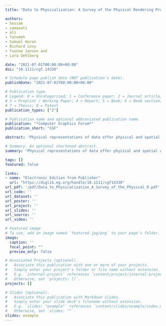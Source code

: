 ```yaml
---
title: "Data to Physicalization: A Survey of the Physical Rendering Process"

authors:
- hessam
- samavati
- ali
- fatemeh
- Samuel Huron
- Richard Levy
- Yvonne Jansen and
- Lora Oehlberg

date: "2021-07-01T00:00:00+00:00"
doi: "10.1111/cgf.14330"

# Schedule page publish date (NOT publication's date).
publishDate: "2021-07-01T00:00:00+00:00"

# Publication type.
# Legend: 0 = Uncategorized; 1 = Conference paper; 2 = Journal article;
# 3 = Preprint / Working Paper; 4 = Report; 5 = Book; 6 = Book section;
# 7 = Thesis; 8 = Patent
publication_types: ["2"]

# Publication name and optional abbreviated publication name.
publication: "*Computer Graphics Forum*"
publication_short: "CGF"

abstract: 'Physical representations of data offer physical and spatial ways of looking at, navigating, and interacting with data. While digital fabrication has facilitated the creation of objects with data-driven geometry, rendering data as a physically fabricated object is still a daunting leap for many physicalization designers. Rendering in the scope of this research refers to the back-and-forth process from digital design to digital fabrication and its specific challenges. We developed a corpus of example data physicalizations from research literature and physicalization practice. This survey then unpacks the "rendering" phase of the extended InfoVis pipeline in greater detail through these examples, with the aim of identifying ways that researchers, artists, and industry practitioners "render" physicalizations using digital design and fabrication tools.'

# Summary. An optional shortened abstract.
summary: "Physical representations of data offer physical and spatial ways of looking at, navigating, and interacting with data. While digital fabrication has facilitated the creation of..."

tags: []
featured: false

links:
- name: "Electronic Edition from Publisher"
  url: "https://diglib.eg.org/handle/10.1111/cgf14330"
url_pdf: '/pdf/Data_to_Physicalization_A_Survey_of_the_Physical_R.pdf'
url_code: ''
url_dataset: ''
url_poster: ''
url_project: ''
url_slides: ''
url_source: ''
url_video: ''

# Featured image
# To use, add an image named `featured.jpg/png` to your page's folder. 
image:
  caption: ''
  focal_point: ""
  preview_only: false

# Associated Projects (optional).
#   Associate this publication with one or more of your projects.
#   Simply enter your project's folder or file name without extension.
#   E.g. `internal-project` references `content/project/internal-project/index.md`.
#   Otherwise, set `projects: []`.
projects: []

# Slides (optional).
#   Associate this publication with Markdown slides.
#   Simply enter your slide deck's filename without extension.
#   E.g. `slides: "example"` references `content/slides/example/index.md`.
#   Otherwise, set `slides: ""`.
slides: example
---
```


